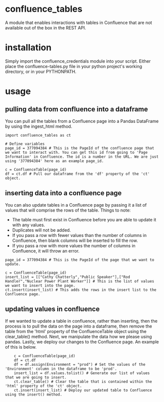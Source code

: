 # confluence_tables
A module that enables interactions with tables in Confluence that are not available out of the box in the REST API.

# installation
Simply import the confluence_credentials module into your script. Either place the confluence-tables.py file in your python project's working directory, or in your PYTHONPATH.

# usage
## pulling data from confluence into a dataframe
You can pull all the tables from a Confluence page into a Pandas DataFrame by using the ingest_html method.
```
import confluence_tables as ct

# Define variables
page_id = 377094384 # This is the PageId of the confluence page that we want to interact with. You can get this id from going to 'Page Information' in Confluence. The id is a number in the URL. We are just using '377094384' here as an example page_id.

c = ConfluenceTable(page_id)
df = ct.df # Pull our dataframe from the 'df' property of the 'ct' object.
```

## inserting data into a confluence page
You can also update tables in a Confluence page by passing it a list of values that will comprise the rows of the table.
Things to note:
- The table must first exist in Confluence before you are able to update it with any values.
- Duplicates will not be added.
- If you pass a row with fewer values than the number of columns in Confluence, then blank columns will be inserted to fill the row.
- If you pass a row with more values the number of columns in Confluence, it will throw an error.

```
page_id = 377094384 # This is the PageId of the page that we want to update.

c = ConfluenceTable(page_id)
insert_list = [["Cathy Chatterly","Public Speaker"],["Rod Handler","Nuclear Power Plant Worker"]] # This is the list of values we want to insert into the page.
ct.insert(insert_list) # This adds the rows in the insert list to the Confluence page.
```

## updating values in confluence
If we wanted to update a table in confluence, rather than inserting, then the process is to pull the data on the page into a dataframe, then remove the table from the 'html' property of the ConfluenceTable object using the clear_table() method. Next, we manipulate the data how we please using pandas. Lastly, we deploy our changes to the Confluence page. An example of this is below.
```
    c = ConfluenceTable(page_id)
    df = ct.df
    df = df.assign(Environment = "prod") # Set the values of the 'Environment' column in the dataframe to be 'prod'.
    insert_list = df.values.tolist() # Generate our list of values that we are going to insert.
    ct.clear_table() # Clear the table that is contained within the 'html' property of the 'ct' object.
    ct.insert(insert_list) # Deploy our updated table to Confluence using the insert() method.
```